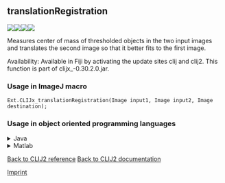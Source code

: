 ## translationRegistration
<img src="images/mini_empty_logo.png"/><img src="images/mini_empty_logo.png"/><img src="images/mini_clijx_logo.png"/><img src="images/mini_empty_logo.png"/>

Measures center of mass of thresholded objects in the two input images and translates the second image so that it better fits to the first image.

Availability: Available in Fiji by activating the update sites clij and clij2.
This function is part of clijx_-0.30.2.0.jar.

### Usage in ImageJ macro
```
Ext.CLIJx_translationRegistration(Image input1, Image input2, Image destination);
```


### Usage in object oriented programming languages



<details>

<summary>
Java
</summary>
<pre class="highlight">// init CLIJ and GPU
import net.haesleinhuepf.clijx.CLIJx;
import net.haesleinhuepf.clij.clearcl.ClearCLBuffer;
CLIJx clijx = CLIJx.getInstance();

// get input parameters
ClearCLBuffer input1 = clijx.push(input1ImagePlus);
ClearCLBuffer input2 = clijx.push(input2ImagePlus);
destination = clijx.create(input1);
</pre>

<pre class="highlight">
// Execute operation on GPU
clijx.translationRegistration(input1, input2, destination);
</pre>

<pre class="highlight">
// show result
destinationImagePlus = clijx.pull(destination);
destinationImagePlus.show();

// cleanup memory on GPU
clijx.release(input1);
clijx.release(input2);
clijx.release(destination);
</pre>

</details>



<details>

<summary>
Matlab
</summary>
<pre class="highlight">% init CLIJ and GPU
clijx = init_clatlabx();

% get input parameters
input1 = clijx.pushMat(input1_matrix);
input2 = clijx.pushMat(input2_matrix);
destination = clijx.create(input1);
</pre>

<pre class="highlight">
% Execute operation on GPU
clijx.translationRegistration(input1, input2, destination);
</pre>

<pre class="highlight">
% show result
destination = clijx.pullMat(destination)

% cleanup memory on GPU
clijx.release(input1);
clijx.release(input2);
clijx.release(destination);
</pre>

</details>



[Back to CLIJ2 reference](https://clij.github.io/clij2-docs/reference)
[Back to CLIJ2 documentation](https://clij.github.io/clij2-docs)

[Imprint](https://clij.github.io/imprint)
